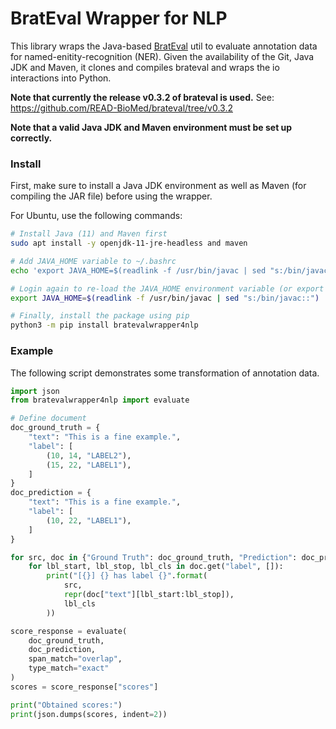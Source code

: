 # BratEval Wrapper for NLP

This library wraps the Java-based [BratEval](https://github.com/READ-BioMed/brateval) util to evaluate annotation data for named-enitity-recognition (NER).
Given the availability of the Git, Java JDK and Maven, it clones and compiles brateval and wraps the io interactions into Python.

**Note that currently the release v0.3.2 of brateval is used.** See: https://github.com/READ-BioMed/brateval/tree/v0.3.2

**Note that a valid Java JDK and Maven environment must be set up correctly.**

### Install
First, make sure to install a Java JDK environment as well as Maven (for compiling the JAR file) before using the wrapper.

For Ubuntu, use the following commands:
```bash
# Install Java (11) and Maven first
sudo apt install -y openjdk-11-jre-headless and maven

# Add JAVA_HOME variable to ~/.bashrc
echo 'export JAVA_HOME=$(readlink -f /usr/bin/javac | sed "s:/bin/javac::")' >> $HOME/.bashrc

# Login again to re-load the JAVA_HOME environment variable (or export the variable manually)
export JAVA_HOME=$(readlink -f /usr/bin/javac | sed "s:/bin/javac::")

# Finally, install the package using pip
python3 -m pip install bratevalwrapper4nlp
```

### Example
The following script demonstrates some transformation of annotation data.
```python
import json
from bratevalwrapper4nlp import evaluate

# Define document
doc_ground_truth = {
    "text": "This is a fine example.",
    "label": [
        (10, 14, "LABEL2"),
        (15, 22, "LABEL1"),
    ]
}
doc_prediction = {
    "text": "This is a fine example.",
    "label": [
        (10, 22, "LABEL1"),
    ]
}

for src, doc in {"Ground Truth": doc_ground_truth, "Prediction": doc_prediction}.items():
    for lbl_start, lbl_stop, lbl_cls in doc.get("label", []):
        print("[{}] {} has label {}".format(
            src,
            repr(doc["text"][lbl_start:lbl_stop]),
            lbl_cls
        ))

score_response = evaluate(
    doc_ground_truth,
    doc_prediction,
    span_match="overlap",
    type_match="exact"
)
scores = score_response["scores"]

print("Obtained scores:")
print(json.dumps(scores, indent=2))
```
